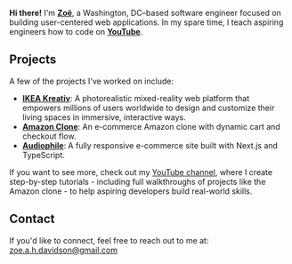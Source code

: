 **Hi there!** I'm [**Zoë**](https://www.zoedavidson.ca/), a Washington, DC–based software engineer focused on building user-centered web applications. In my spare time, I teach aspiring engineers how to code on [**YouTube**](https://www.youtube.com/@DavidsonProgrammingAcademy).


## Projects  

A few of the projects I've worked on include:

- [**IKEA Kreativ**](https://www.ikea.com/us/en/home-design/): A photorealistic mixed-reality web platform that empowers millions of users worldwide to design and customize their living spaces in immersive, interactive ways. 
- [**Amazon Clone**](https://amazon-tutorial.vercel.app/): An e-commerce Amazon clone with dynamic cart and checkout flow.
- [**Audiophile**](https://audiophile-seven.vercel.app/): A fully responsive e-commerce site built with Next.js and TypeScript.

If you want to see more, check out my [YouTube channel](https://www.youtube.com/@DavidsonProgrammingAcademy), where I create step-by-step tutorials - including full walkthroughs of projects like the Amazon clone - to help aspiring developers build real-world skills.

## Contact  

If you'd like to connect, feel free to reach out to me at: zoe.a.h.davidson@gmail.com

